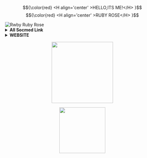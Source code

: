 <!---
RubyRose281/RubyRose281 is a ✨ special ✨ repository because its `README.md` (this file) appears on your GitHub profile.
You can click the Preview link to take a look at your changes.
--->
<!DOCTYPE html>
<html>

$${\color{red} <H align='center' >HELLO,ITS ME!</H> }$$
$${\color{red} <H align='center' >RUBY ROSE</H> }$$
    
<img src="https://rdby.000webhostapp.com/pngegg.png" alt="Rwby Ruby Rose">

<details>
    <summary><b>All Socmed Link</b></summary><br/>
<p align='center'><a href="https://rdby.000webhostapp.com/SocialMedia.html"><img src="https://rdby.000webhostapp.com/ruby.png" width="150" alt="Socmed"/></a></p>

</details>

<details>
    <summary><b>WEBSITE</b></summary><br/>
<h1  align='center'> RubyRose Website</h1>
<p align='center'><a href="https://rdby.000webhostapp.com"><img src="https://rdby.000webhostapp.com/rubycircle.png" width="150" alt="Ketikan Hati Kecil"/></a></p>
</details>

<p align='center'>
<img height="200" src="https://raw.githubusercontent.com/MRX281MK/MRX281MK.github.io/main/root.svg">
<p align='center'>
<img height="150" src="https://raw.githubusercontent.com/MRX281MK/MRX281MK.github.io/main/speed.svg"></p>
<p align='center'>
    
</html>
<!--END_SECTION:waka-->
<!--
-->
